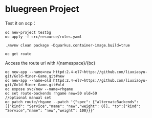 # bluegreen Project

Test it on ocp：

```shell script
oc new-project testbg
oc apply -f src/resource/roles.yaml

./mvnw clean package -Dquarkus.container-image.build=true

oc get route
```

Access the route url with  /{namespace}/{bc}

```shell script
oc new-app --name=new httpd:2.4-el7~https://github.com/liuxiaoyu-git/Gold-Miner-Game.git#new
oc new-app --name=old httpd:2.4-el7~https://github.com/liuxiaoyu-git/Gold-Miner-Game.git#old
oc expose svc/new --name=rhgame
oc set route-backends rhgame new=50 old=50
//optional manual set
oc patch route/rhgame --patch '{"spec": {"alternateBackends": [{"kind": "Service","name": "new","weight": 0}], "to":{"kind": "Service","name": "new","weight": 100}}}'
```